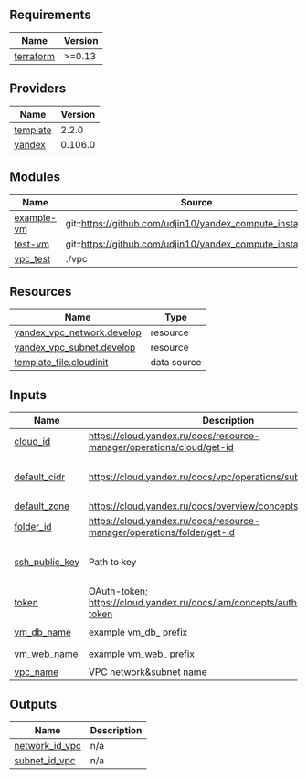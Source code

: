 <!-- BEGIN_TF_DOCS -->
## Requirements

| Name | Version |
|------|---------|
| <a name="requirement_terraform"></a> [terraform](#requirement\_terraform) | >=0.13 |

## Providers

| Name | Version |
|------|---------|
| <a name="provider_template"></a> [template](#provider\_template) | 2.2.0 |
| <a name="provider_yandex"></a> [yandex](#provider\_yandex) | 0.106.0 |

## Modules

| Name | Source | Version |
|------|--------|---------|
| <a name="module_example-vm"></a> [example-vm](#module\_example-vm) | git::https://github.com/udjin10/yandex_compute_instance.git | main |
| <a name="module_test-vm"></a> [test-vm](#module\_test-vm) | git::https://github.com/udjin10/yandex_compute_instance.git | main |
| <a name="module_vpc_test"></a> [vpc\_test](#module\_vpc\_test) | ./vpc | n/a |

## Resources

| Name | Type |
|------|------|
| [yandex_vpc_network.develop](https://registry.terraform.io/providers/yandex-cloud/yandex/latest/docs/resources/vpc_network) | resource |
| [yandex_vpc_subnet.develop](https://registry.terraform.io/providers/yandex-cloud/yandex/latest/docs/resources/vpc_subnet) | resource |
| [template_file.cloudinit](https://registry.terraform.io/providers/hashicorp/template/latest/docs/data-sources/file) | data source |

## Inputs

| Name | Description | Type | Default | Required |
|------|-------------|------|---------|:--------:|
| <a name="input_cloud_id"></a> [cloud\_id](#input\_cloud\_id) | https://cloud.yandex.ru/docs/resource-manager/operations/cloud/get-id | `string` | n/a | yes |
| <a name="input_default_cidr"></a> [default\_cidr](#input\_default\_cidr) | https://cloud.yandex.ru/docs/vpc/operations/subnet-create | `list(string)` | <pre>[<br>  "10.0.1.0/24"<br>]</pre> | no |
| <a name="input_default_zone"></a> [default\_zone](#input\_default\_zone) | https://cloud.yandex.ru/docs/overview/concepts/geo-scope | `string` | `"ru-central1-a"` | no |
| <a name="input_folder_id"></a> [folder\_id](#input\_folder\_id) | https://cloud.yandex.ru/docs/resource-manager/operations/folder/get-id | `string` | n/a | yes |
| <a name="input_ssh_public_key"></a> [ssh\_public\_key](#input\_ssh\_public\_key) | Path to key | `list(string)` | <pre>[<br>  "~/.ssh/id_ed25519.pub"<br>]</pre> | no |
| <a name="input_token"></a> [token](#input\_token) | OAuth-token; https://cloud.yandex.ru/docs/iam/concepts/authorization/oauth-token | `string` | n/a | yes |
| <a name="input_vm_db_name"></a> [vm\_db\_name](#input\_vm\_db\_name) | example vm\_db\_ prefix | `string` | `"netology-develop-platform-db"` | no |
| <a name="input_vm_web_name"></a> [vm\_web\_name](#input\_vm\_web\_name) | example vm\_web\_ prefix | `string` | `"netology-develop-platform-web"` | no |
| <a name="input_vpc_name"></a> [vpc\_name](#input\_vpc\_name) | VPC network&subnet name | `string` | `"develop"` | no |

## Outputs

| Name | Description |
|------|-------------|
| <a name="output_network_id_vpc"></a> [network\_id\_vpc](#output\_network\_id\_vpc) | n/a |
| <a name="output_subnet_id_vpc"></a> [subnet\_id\_vpc](#output\_subnet\_id\_vpc) | n/a |
<!-- END_TF_DOCS -->
